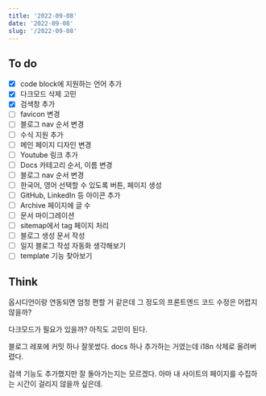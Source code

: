 ```yaml
---
title: '2022-09-08'
date: '2022-09-08'
slug: '/2022-09-08'
---
```


## To do

- [X] code block에 지원하는 언어 추가
- [X] 다크모드 삭제 고민
- [X] 검색창 추가
- [ ] favicon 변경
- [ ] 블로그 nav 순서 변경
- [ ] 수식 지원 추가
- [ ] 메인 페이지 디자인 변경
- [ ] Youtube 링크 추가
- [ ] Docs 카테고리 순서, 이름 변경
- [ ] 블로그 nav 순서 변경
- [ ] 한국어, 영어 선택할 수 있도록 버튼, 페이지 생성
- [ ] GitHub, LinkedIn 등 아이콘 추가
- [ ] Archive 페이지에 글 수
- [ ] 문서 마이그레이션
- [ ] sitemap에서 tag 페이지 처리
- [ ] 블로그 생성 문서 작성
- [ ] 일지 블로그 작성 자동화 생각해보기
- [ ] template 기능 찾아보기

## Think

옵시디언이랑 연동되면 엄청 편할 거 같은데 그 정도의 프론트엔드 코드 수정은 어렵지 않을까?

다크모드가 필요가 있을까? 아직도 고민이 된다.

블로그 레포에 커밋 하나 잘못썼다. docs 하나 추가하는 거였는데 i18n 삭제로 올려버렸다.

검색 기능도 추가했지만 잘 돌아가는지는 모르겠다. 아마 내 사이트의 페이지를 수집하는 시간이 걸리지 않을까 싶은데.